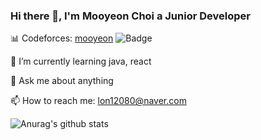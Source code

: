 ### Hi there 👋, I'm Mooyeon Choi a Junior Developer


📊 Codeforces: [mooyeon](https://codeforces.com/profile/mooyeon) ![Badge](https://cp-logo.vercel.app/codeforces/mooyeon)

🌱 I’m currently learning java, react

💬 Ask me about anything

📫 How to reach me: lon12080@naver.com

![Anurag's github stats](https://github-readme-stats.vercel.app/api?username=mooyeon-choi&count_private=true)

